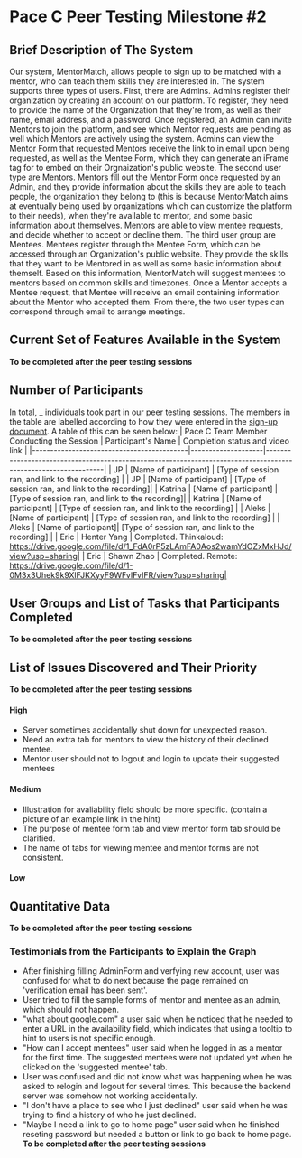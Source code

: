 # Pace C Peer Testing Milestone #2

## Brief Description of The System

Our system, MentorMatch, allows people to sign up to be matched with a mentor, who can teach them skills they are interested in. The system supports three types of users. First, there are Admins. Admins register their organization by creating an account on our platform. To register, they need to provide the name of the Organization that they're from, as well as their name, email address, and a password. Once registered, an Admin can invite Mentors to join the platform, and see which Mentor requests are pending as well which Mentors are actively using the system. Admins can view the Mentor Form that requested Mentors receive the link to in email upon being requested, as well as the Mentee Form, which they can generate an iFrame tag for to embed on their Orgnaization's public website. The second user type are Mentors. Mentors fill out the Mentor Form once requested by an Admin, and they provide information about the skills they are able to teach people, the organization they belong to (this is because MentorMatch aims at eventually being used by organizations which can customize the platform to their needs), when they're available to mentor, and some basic information about themselves. Mentors are able to view mentee requests, and decide whether to accept or decline them. The third user group are Mentees. Mentees register through the Mentee Form, which can be accessed through an Organization's public website. They provide the skills that they want to be Mentored in as well as some basic information about themself. Based on this information, MentorMatch will suggest mentees to mentors based on common skills and timezones. Once a Mentor accepts a Mentee request, that Mentee will receive an email containing information about the Mentor who accepted them. From there, the two user types can correspond through email to arrange meetings.

## Current Set of Features Available in the System

**To be completed after the peer testing sessions**

## Number of Participants

In total, **\_** individuals took part in our peer testing sessions. The members in the table are labelled according to how they were entered in the [sign-up document](https://docs.google.com/spreadsheets/d/1hl-bVGtlN1JMaNCbpx4tqgj7R5T_lkqo-KdooR9Aevk/edit#gid=1784474127). A table of this can be seen below:
| Pace C Team Member Conducting the Session | Participant's Name | Completion status and video link |
|-------------------------------------------|--------------------|---------------------------------------------------------------------------------------------------------------|
| JP | [Name of participant] | [Type of session ran, and link to the recording] |
| JP | [Name of participant] | [Type of session ran, and link to the recording]|
| Katrina | [Name of participant] | [Type of session ran, and link to the recording]|
| Katrina | [Name of participant] | [Type of session ran, and link to the recording] |
| Aleks | [Name of participant] | [Type of session ran, and link to the recording] |
| Aleks | [Name of participant]| [Type of session ran, and link to the recording] |
| Eric | Henter Yang | Completed. Thinkaloud: https://drive.google.com/file/d/1_FdA0rP5zLAmFA0Aos2wamYdOZxMxHJd/view?usp=sharing|
| Eric | Shawn Zhao | Completed. Remote: https://drive.google.com/file/d/1-0M3x3Uhek9k9XlFJKXyyF9WFvIFvIFR/view?usp=sharing|

## User Groups and List of Tasks that Participants Completed

**To be completed after the peer testing sessions**

## List of Issues Discovered and Their Priority

**To be completed after the peer testing sessions**

#### High
- Server sometimes accidentally shut down for unexpected reason.
- Need an extra tab for mentors to view the history of their declined mentee.
- Mentor user should not to logout and login to update their suggested mentees
#### Medium
- Illustration for avaliability field should be more specific. (contain a picture of an example link in the hint)
- The purpose of mentee form tab and view mentor form tab should be clarified.
- The name of tabs for viewing mentee and mentor forms are not consistent.
#### Low

## Quantitative Data

**To be completed after the peer testing sessions**

### Testimonials from the Participants to Explain the Graph

- After finishing filling AdminForm and verfying new account, user was confused for what to do next because the page remained on 'verification email has been sent'. 
- User tried to fill the sample forms of mentor and mentee as an admin, which should not happen.
- "what about google.com" a user said when he noticed that he needed to enter a URL in the availability field, which indicates that using a tooltip to hint to users is not specific enough.
- "How can I accept mentees" user said when he logged in as a mentor for the first time. The suggested mentees were not updated yet when he clicked on the 'suggested mentee' tab.
- User was confused and did not know what was happening when he was asked to relogin and logout for several times. This because the backend server was somehow not working accidentally.
- "I don't have a place to see who I just declined" user said when he was trying to find a history of who he just declined.
- "Maybe I need a link to go to home page" user said when he finished reseting password but needed a button or link to go back to home page.
**To be completed after the peer testing sessions**
